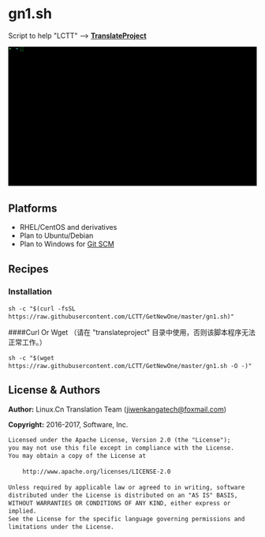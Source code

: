# gn1.sh

Script to help "LCTT" -->  **[TranslateProject](https://github.com/LCTT/TranslateProject)**

![GetNewOne Gif](https://raw.githubusercontent.com/LCTT/GetNewOne/master/data/GetNewOne.gif)

## Platforms

- RHEL/CentOS and derivatives
- Plan to Ubuntu/Debian
- Plan to Windows for [Git SCM](https://git-for-windows.github.io/)

## Recipes
### Installation
```
sh -c "$(curl -fsSL https://raw.githubusercontent.com/LCTT/GetNewOne/master/gn1.sh)"
```
####Curl Or Wget （请在 "translateproject" 目录中使用，否则该脚本程序无法正常工作。）
```
sh -c "$(wget https://raw.githubusercontent.com/LCTT/GetNewOne/master/gn1.sh -O -)"
```

## License & Authors

**Author:** Linux.Cn Translation Team ([jiwenkangatech@foxmail.com](mailto:jiwenkangatech@foxmail.com))

**Copyright:** 2016-2017,  Software, Inc.

```
Licensed under the Apache License, Version 2.0 (the "License");
you may not use this file except in compliance with the License.
You may obtain a copy of the License at

    http://www.apache.org/licenses/LICENSE-2.0

Unless required by applicable law or agreed to in writing, software
distributed under the License is distributed on an "AS IS" BASIS,
WITHOUT WARRANTIES OR CONDITIONS OF ANY KIND, either express or implied.
See the License for the specific language governing permissions and
limitations under the License.
```
